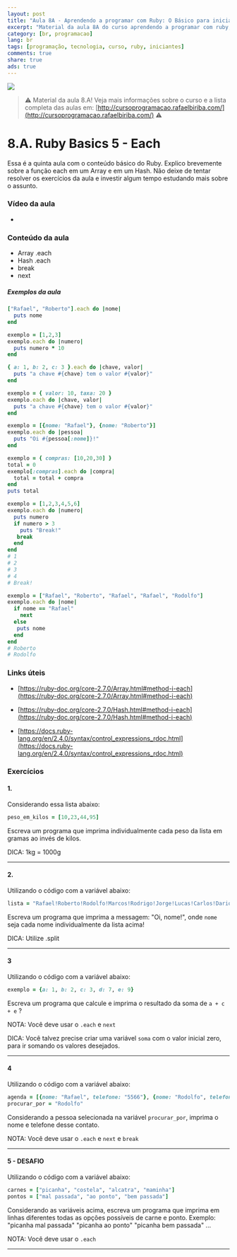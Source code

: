 ```yaml
---
layout: post
title: "Aula 8A - Aprendendo a programar com Ruby: O Básico para iniciantes"
excerpt: "Material da aula 8A do curso aprendendo a programar com ruby, o básico para iniciantes. Nunca é tarde para começar a programar! Eu criei um curso gratuito, fácil e didático voltado para iniciantes. Confira mais informações aqui nessa publicação."
category: [br, programacao]
lang: br
tags: [programação, tecnologia, curso, ruby, iniciantes]
comments: true
share: true
ads: true
---
```


![](/blog/images/curso_ruby_basico/banner-curso-ruby-8A.jpg)

> :warning: Material da aula 8.A! Veja mais informações sobre o curso e a lista completa das aulas em: [http://cursoprogramacao.rafaelbiriba.com/](http://cursoprogramacao.rafaelbiriba.com/) :warning:

# 8.A. Ruby Basics 5 - Each

Essa é a quinta aula com o conteúdo básico do Ruby. Explico brevemente sobre a função each em um Array e em um Hash.
Não deixe de tentar resolver os exercícios da aula e investir algum tempo estudando mais sobre o assunto.


### Vídeo da aula

- []()

### Conteúdo da aula

- Array .each
- Hash .each
- break
- next

##### Exemplos da aula

```ruby
["Rafael", "Roberto"].each do |nome|
  puts nome
end
```

```ruby
exemplo = [1,2,3]
exemplo.each do |numero|
  puts numero * 10
end
```

```ruby
{ a: 1, b: 2, c: 3 }.each do |chave, valor|
  puts "a chave #{chave} tem o valor #{valor}"
end
```

```ruby
exemplo = { valor: 10, taxa: 20 }
exemplo.each do |chave, valor|
  puts "a chave #{chave} tem o valor #{valor}"
end
```

```ruby
exemplo = [{nome: "Rafael"}, {nome: "Roberto"}]
exemplo.each do |pessoa|
  puts "Oi #{pessoa[:nome]}!"
end
```

```ruby
exemplo = { compras: [10,20,30] }
total = 0
exemplo[:compras].each do |compra|
  total = total + compra
end
puts total
```

```ruby
exemplo = [1,2,3,4,5,6]
exemplo.each do |numero|
  puts numero
  if numero > 3
    puts "Break!"
   break
  end
end
# 1
# 2
# 3
# 4
# Break!
```

```ruby
exemplo = ["Rafael", "Roberto", "Rafael", "Rafael", "Rodolfo"]
exemplo.each do |nome|
  if nome == "Rafael"
    next
  else
   puts nome
  end
end
# Roberto
# Rodolfo
```

### Links úteis

- [https://ruby-doc.org/core-2.7.0/Array.html#method-i-each](https://ruby-doc.org/core-2.7.0/Array.html#method-i-each)

- [https://ruby-doc.org/core-2.7.0/Hash.html#method-i-each](https://ruby-doc.org/core-2.7.0/Hash.html#method-i-each)

- [https://docs.ruby-lang.org/en/2.4.0/syntax/control_expressions_rdoc.html](https://docs.ruby-lang.org/en/2.4.0/syntax/control_expressions_rdoc.html)


### Exercícios

#### 1.

Considerando essa lista abaixo:

```ruby
peso_em_kilos = [10,23,44,95]
```

Escreva um programa que imprima individualmente cada peso da lista em gramas ao invés de kilos.

DICA: 1kg = 1000g

---

#### 2.

Utilizando o código com a variável abaixo:

```ruby
lista = "Rafael!Roberto!Rodolfo!Marcos!Rodrigo!Jorge!Lucas!Carlos!Dario!Ronaldo!Luis!Moises!Tulio!Armando!Beto!Mathias"
```
Escreva um programa que imprima a messagem: "Oi, nome!", onde `nome` seja cada nome individualmente da lista acima!

DICA: Utilize .split

---

#### 3

Utilizando o código com a variável abaixo:

```ruby
exemplo = {a: 1, b: 2, c: 3, d: 7, e: 9}
```
Escreva um programa que calcule e imprima o resultado da soma de `a + c + e` ?

NOTA: Você deve usar o `.each` e `next`

DICA: Você talvez precise criar uma variável `soma` com o valor inicial zero, para ir somando os valores desejados.

---

#### 4

Utilizando o código com a variável abaixo:

```ruby
agenda = [{nome: "Rafael", telefone: "5566"}, {nome: "Rodolfo", telefone: "9988"} , {nome: "Romário", telefone: "2299"}]
procurar_por = "Rodolfo"
```

Considerando a pessoa selecionada na variável `procurar_por`, imprima o nome e telefone desse contato.

NOTA: Você deve usar o `.each` e `next` e `break`

---

#### 5 - DESAFIO

Utilizando o código com a variável abaixo:

```ruby
carnes = ["picanha", "costela", "alcatra", "maminha"]
pontos = ["mal passada", "ao ponto", "bem passada"]
```

Considerando as variáveis acima, escreva um programa que imprima em linhas diferentes todas as opções possíveis de carne e ponto. Exemplo: "picanha mal passada" "picanha ao ponto" "picanha bem passada" ...

NOTA: Você deve usar o `.each`

---
